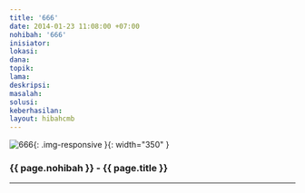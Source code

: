 ```yaml
---
title: '666'
date: 2014-01-23 11:08:00 +07:00
nohibah: '666'
inisiator:
lokasi:
dana:
topik:
lama:
deskripsi:
masalah:
solusi:
keberhasilan:
layout: hibahcmb
---
```


![666](/static/img/hibahcmb/666.png){: .img-responsive }{: width="350" }

### {{ page.nohibah }} - {{ page.title }}

---

